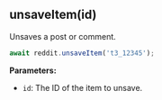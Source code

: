 ## unsaveItem(id)

Unsaves a post or comment.

```typescript
await reddit.unsaveItem('t3_12345');
```

**Parameters:**

- `id`: The ID of the item to unsave.
